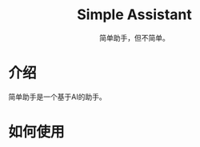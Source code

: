 <h1 align="center">
Simple Assistant
</h1>

<p align="center">
简单助手，但不简单。
</p>

# 介绍

简单助手是一个基于AI的助手。

# 如何使用
